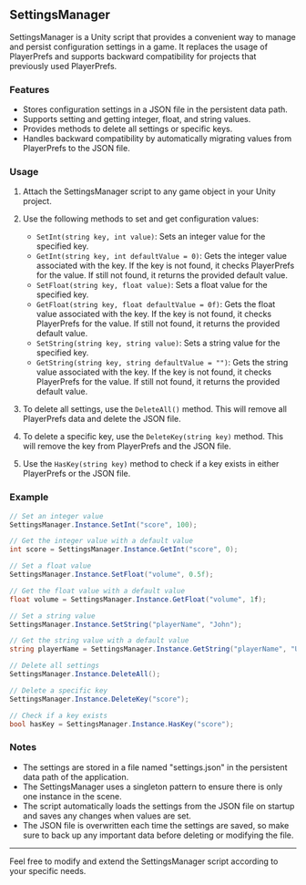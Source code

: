 ## SettingsManager

SettingsManager is a Unity script that provides a convenient way to manage and persist configuration settings in a game. It replaces the usage of PlayerPrefs and supports backward compatibility for projects that previously used PlayerPrefs.

### Features

- Stores configuration settings in a JSON file in the persistent data path.
- Supports setting and getting integer, float, and string values.
- Provides methods to delete all settings or specific keys.
- Handles backward compatibility by automatically migrating values from PlayerPrefs to the JSON file.

### Usage

1. Attach the SettingsManager script to any game object in your Unity project.
2. Use the following methods to set and get configuration values:

   - `SetInt(string key, int value)`: Sets an integer value for the specified key.
   - `GetInt(string key, int defaultValue = 0)`: Gets the integer value associated with the key. If the key is not found, it checks PlayerPrefs for the value. If still not found, it returns the provided default value.
   - `SetFloat(string key, float value)`: Sets a float value for the specified key.
   - `GetFloat(string key, float defaultValue = 0f)`: Gets the float value associated with the key. If the key is not found, it checks PlayerPrefs for the value. If still not found, it returns the provided default value.
   - `SetString(string key, string value)`: Sets a string value for the specified key.
   - `GetString(string key, string defaultValue = "")`: Gets the string value associated with the key. If the key is not found, it checks PlayerPrefs for the value. If still not found, it returns the provided default value.

3. To delete all settings, use the `DeleteAll()` method. This will remove all PlayerPrefs data and delete the JSON file.
4. To delete a specific key, use the `DeleteKey(string key)` method. This will remove the key from PlayerPrefs and the JSON file.
5. Use the `HasKey(string key)` method to check if a key exists in either PlayerPrefs or the JSON file.

### Example

```csharp
// Set an integer value
SettingsManager.Instance.SetInt("score", 100);

// Get the integer value with a default value
int score = SettingsManager.Instance.GetInt("score", 0);

// Set a float value
SettingsManager.Instance.SetFloat("volume", 0.5f);

// Get the float value with a default value
float volume = SettingsManager.Instance.GetFloat("volume", 1f);

// Set a string value
SettingsManager.Instance.SetString("playerName", "John");

// Get the string value with a default value
string playerName = SettingsManager.Instance.GetString("playerName", "Unknown");

// Delete all settings
SettingsManager.Instance.DeleteAll();

// Delete a specific key
SettingsManager.Instance.DeleteKey("score");

// Check if a key exists
bool hasKey = SettingsManager.Instance.HasKey("score");
```

### Notes

- The settings are stored in a file named "settings.json" in the persistent data path of the application.
- The SettingsManager uses a singleton pattern to ensure there is only one instance in the scene.
- The script automatically loads the settings from the JSON file on startup and saves any changes when values are set.
- The JSON file is overwritten each time the settings are saved, so make sure to back up any important data before deleting or modifying the file.

---
Feel free to modify and extend the SettingsManager script according to your specific needs.
